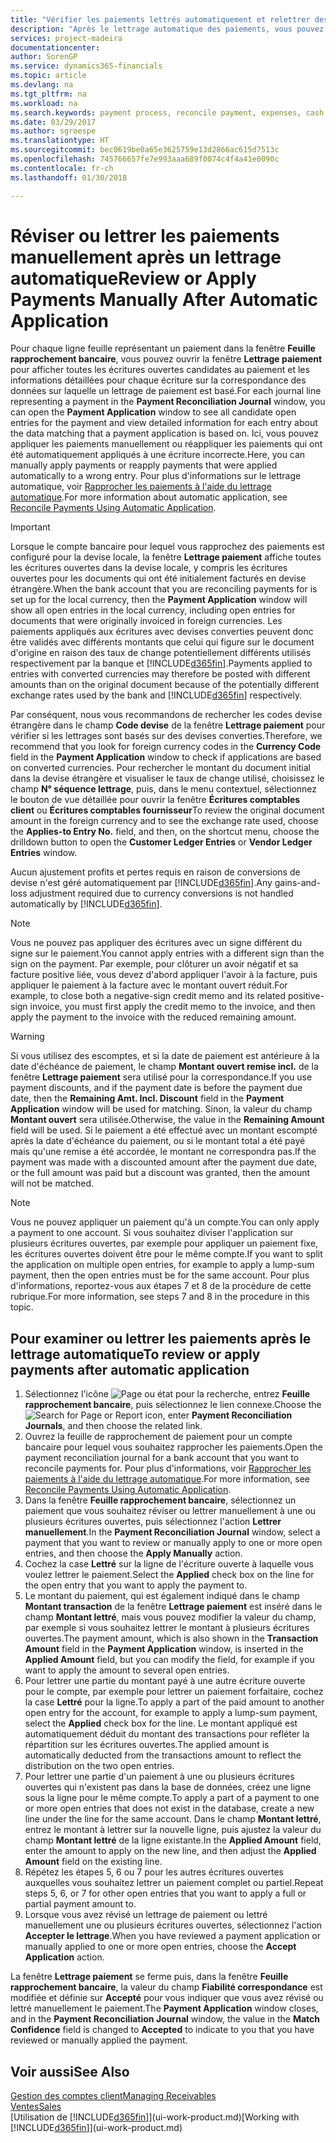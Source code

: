 ```yaml
---
title: "Vérifier les paiements lettrés automatiquement et relettrer des paiements manuellement | Microsoft Docs"
description: "Après le lettrage automatique des paiements, vous pouvez consulter toutes les écritures d'un paiement et relettrer manuellement celles qui ont été mal lettrées."
services: project-madeira
documentationcenter: 
author: SorenGP
ms.service: dynamics365-financials
ms.topic: article
ms.devlang: na
ms.tgt_pltfrm: na
ms.workload: na
ms.search.keywords: payment process, reconcile payment, expenses, cash receipts
ms.date: 03/29/2017
ms.author: sgroespe
ms.translationtype: HT
ms.sourcegitcommit: bec0619be0a65e3625759e13d2866ac615d7513c
ms.openlocfilehash: 745766657fe7e993aaa689f0074c4f4a41e0090c
ms.contentlocale: fr-ch
ms.lasthandoff: 01/30/2018

---
```

# <a name="review-or-apply-payments-manually-after-automatic-application"></a><span data-ttu-id="1993d-103">Réviser ou lettrer les paiements manuellement après un lettrage automatique</span><span class="sxs-lookup"><span data-stu-id="1993d-103">Review or Apply Payments Manually After Automatic Application</span></span>
<span data-ttu-id="1993d-104">Pour chaque ligne feuille représentant un paiement dans la fenêtre **Feuille rapprochement bancaire**, vous pouvez ouvrir la fenêtre **Lettrage paiement** pour afficher toutes les écritures ouvertes candidates au paiement et les informations détaillées pour chaque écriture sur la correspondance des données sur laquelle un lettrage de paiement est basé.</span><span class="sxs-lookup"><span data-stu-id="1993d-104">For each journal line representing a payment in the **Payment Reconciliation Journal** window, you can open the **Payment Application** window to see all candidate open entries for the payment and view detailed information for each entry about the data matching that a payment application is based on.</span></span> <span data-ttu-id="1993d-105">Ici, vous pouvez appliquer les paiements manuellement ou réappliquer les paiements qui ont été automatiquement appliqués à une écriture incorrecte.</span><span class="sxs-lookup"><span data-stu-id="1993d-105">Here, you can manually apply payments or reapply payments that were applied automatically to a wrong entry.</span></span> <span data-ttu-id="1993d-106">Pour plus d'informations sur le lettrage automatique, voir [Rapprocher les paiements à l'aide du lettrage automatique](receivables-how-reconcile-payments-auto-application.md).</span><span class="sxs-lookup"><span data-stu-id="1993d-106">For more information about automatic application, see [Reconcile Payments Using Automatic Application](receivables-how-reconcile-payments-auto-application.md).</span></span>

> [!IMPORTANT]  
>   <span data-ttu-id="1993d-107">Lorsque le compte bancaire pour lequel vous rapprochez des paiements est configuré pour la devise locale, la fenêtre **Lettrage paiement** affiche toutes les écritures ouvertes dans la devise locale, y compris les écritures ouvertes pour les documents qui ont été initialement facturés en devise étrangère.</span><span class="sxs-lookup"><span data-stu-id="1993d-107">When the bank account that you are reconciling payments for is set up for the local currency, then the **Payment Application** window will show all open entries in the local currency, including open entries for documents that were originally invoiced in foreign currencies.</span></span> <span data-ttu-id="1993d-108">Les paiements appliqués aux écritures avec devises converties peuvent donc être validés avec différents montants que celui qui figure sur le document d'origine en raison des taux de change potentiellement différents utilisés respectivement par la banque et [!INCLUDE[d365fin](includes/d365fin_md.md)].</span><span class="sxs-lookup"><span data-stu-id="1993d-108">Payments applied to entries with converted currencies may therefore be posted with different amounts than on the original document because of the potentially different exchange rates used by the bank and [!INCLUDE[d365fin](includes/d365fin_md.md)] respectively.</span></span>

<span data-ttu-id="1993d-109">Par conséquent, nous vous recommandons de rechercher les codes devise étrangère dans le champ **Code devise** de la fenêtre **Lettrage paiement** pour vérifier si les lettrages sont basés sur des devises converties.</span><span class="sxs-lookup"><span data-stu-id="1993d-109">Therefore, we recommend that you look for foreign currency codes in the **Currency Code** field in the **Payment Application** window to check if applications are based on converted currencies.</span></span> <span data-ttu-id="1993d-110">Pour rechercher le montant du document initial dans la devise étrangère et visualiser le taux de change utilisé, choisissez le champ **N° séquence lettrage**, puis, dans le menu contextuel, sélectionnez le bouton de vue détaillée pour ouvrir la fenêtre **Écritures comptables client** ou **Écritures comptables fournisseur**</span><span class="sxs-lookup"><span data-stu-id="1993d-110">To review the original document amount in the foreign currency and to see the exchange rate used, choose the **Applies-to Entry No.** field, and then, on the shortcut menu, choose the drilldown button to open the **Customer Ledger Entries** or **Vendor Ledger Entries** window.</span></span>

<span data-ttu-id="1993d-111">Aucun ajustement profits et pertes requis en raison de conversions de devise n'est géré automatiquement par [!INCLUDE[d365fin](includes/d365fin_md.md)].</span><span class="sxs-lookup"><span data-stu-id="1993d-111">Any gains-and-loss adjustment required due to currency conversions is not handled automatically by [!INCLUDE[d365fin](includes/d365fin_md.md)].</span></span>

> [!NOTE]  
>   <span data-ttu-id="1993d-112">Vous ne pouvez pas appliquer des écritures avec un signe différent du signe sur le paiement.</span><span class="sxs-lookup"><span data-stu-id="1993d-112">You cannot apply entries with a different sign than the sign on the payment.</span></span> <span data-ttu-id="1993d-113">Par exemple, pour clôturer un avoir négatif et sa facture positive liée, vous devez d'abord appliquer l'avoir à la facture, puis appliquer le paiement à la facture avec le montant ouvert réduit.</span><span class="sxs-lookup"><span data-stu-id="1993d-113">For example, to close both a negative-sign credit memo and its related positive-sign invoice, you must first apply the credit memo to the invoice, and then apply the payment to the invoice with the reduced remaining amount.</span></span>

> [!WARNING]  
>   <span data-ttu-id="1993d-114">Si vous utilisez des escomptes, et si la date de paiement est antérieure à la date d'échéance de paiement, le champ **Montant ouvert remise incl.** de la fenêtre **Lettrage paiement** sera utilisé pour la correspondance.</span><span class="sxs-lookup"><span data-stu-id="1993d-114">If you use payment discounts, and if the payment date is before the payment due date, then the **Remaining Amt. Incl. Discount** field in the **Payment Application** window will be used for matching.</span></span> <span data-ttu-id="1993d-115">Sinon, la valeur du champ **Montant ouvert** sera utilisée.</span><span class="sxs-lookup"><span data-stu-id="1993d-115">Otherwise, the value in the **Remaining Amount** field will be used.</span></span> <span data-ttu-id="1993d-116">Si le paiement a été effectué avec un montant escompté après la date d'échéance du paiement, ou si le montant total a été payé mais qu'une remise a été accordée, le montant ne correspondra pas.</span><span class="sxs-lookup"><span data-stu-id="1993d-116">If the payment was made with a discounted amount after the payment due date, or the full amount was paid but a discount was granted, then the amount will not be matched.</span></span>

> [!NOTE]  
>   <span data-ttu-id="1993d-117">Vous ne pouvez appliquer un paiement qu'à un compte.</span><span class="sxs-lookup"><span data-stu-id="1993d-117">You can only apply a payment to one account.</span></span> <span data-ttu-id="1993d-118">Si vous souhaitez diviser l'application sur plusieurs écritures ouvertes, par exemple pour appliquer un paiement fixe, les écritures ouvertes doivent être pour le même compte.</span><span class="sxs-lookup"><span data-stu-id="1993d-118">If you want to split the application on multiple open entries, for example to apply a lump-sum payment, then the open entries must be for the same account.</span></span> <span data-ttu-id="1993d-119">Pour plus d'informations, reportez-vous aux étapes 7 et 8 de la procédure de cette rubrique.</span><span class="sxs-lookup"><span data-stu-id="1993d-119">For more information, see steps 7 and 8 in the procedure in this topic.</span></span>

## <a name="to-review-or-apply-payments-after-automatic-application"></a><span data-ttu-id="1993d-120">Pour examiner ou lettrer les paiements après le lettrage automatique</span><span class="sxs-lookup"><span data-stu-id="1993d-120">To review or apply payments after automatic application</span></span>
1. <span data-ttu-id="1993d-121">Sélectionnez l'icône ![Page ou état pour la recherche](media/ui-search/search_small.png "Page ou état pour la recherche"), entrez **Feuille rapprochement bancaire**, puis sélectionnez le lien connexe.</span><span class="sxs-lookup"><span data-stu-id="1993d-121">Choose the ![Search for Page or Report](media/ui-search/search_small.png "Search for Page or Report icon") icon, enter **Payment Reconciliation Journals**, and then choose the related link.</span></span>
2. <span data-ttu-id="1993d-122">Ouvrez la feuille de rapprochement de paiement pour un compte bancaire pour lequel vous souhaitez rapprocher les paiements.</span><span class="sxs-lookup"><span data-stu-id="1993d-122">Open the payment reconciliation journal for a bank account that you want to reconcile payments for.</span></span> <span data-ttu-id="1993d-123">Pour plus d'informations, voir [Rapprocher les paiements à l'aide du lettrage automatique](receivables-how-reconcile-payments-auto-application.md).</span><span class="sxs-lookup"><span data-stu-id="1993d-123">For more information, see [Reconcile Payments Using Automatic Application](receivables-how-reconcile-payments-auto-application.md).</span></span>
3. <span data-ttu-id="1993d-124">Dans la fenêtre **Feuille rapprochement bancaire**, sélectionnez un paiement que vous souhaitez réviser ou lettrer manuellement à une ou plusieurs écritures ouvertes, puis sélectionnez l'action **Lettrer manuellement**.</span><span class="sxs-lookup"><span data-stu-id="1993d-124">In the **Payment Reconciliation Journal** window, select a payment that you want to review or manually apply to one or more open entries, and then choose the **Apply Manually** action.</span></span>
4. <span data-ttu-id="1993d-125">Cochez la case **Lettré** sur la ligne de l'écriture ouverte à laquelle vous voulez lettrer le paiement.</span><span class="sxs-lookup"><span data-stu-id="1993d-125">Select the **Applied** check box on the line for the open entry that you want to apply the payment to.</span></span>
5. <span data-ttu-id="1993d-126">Le montant du paiement, qui est également indiqué dans le champ **Montant transaction** de la fenêtre **Lettrage paiement** est inséré dans le champ **Montant lettré**, mais vous pouvez modifier la valeur du champ, par exemple si vous souhaitez lettrer le montant à plusieurs écritures ouvertes.</span><span class="sxs-lookup"><span data-stu-id="1993d-126">The payment amount, which is also shown in the **Transaction Amount** field in the **Payment Application** window, is inserted in the **Applied Amount** field, but you can modify the field, for example if you want to apply the amount to several open entries.</span></span>
6. <span data-ttu-id="1993d-127">Pour lettrer une partie du montant payé à une autre écriture ouverte pour le compte, par exemple pour lettrer un paiement forfaitaire, cochez la case **Lettré** pour la ligne.</span><span class="sxs-lookup"><span data-stu-id="1993d-127">To apply a part of the paid amount to another open entry for the account, for example to apply a lump-sum payment, select the **Applied** check box for the line.</span></span> <span data-ttu-id="1993d-128">Le montant appliqué est automatiquement déduit du montant des transactions pour refléter la répartition sur les écritures ouvertes.</span><span class="sxs-lookup"><span data-stu-id="1993d-128">The applied amount is automatically deducted from the transactions amount to reflect the distribution on the two open entries.</span></span>
7. <span data-ttu-id="1993d-129">Pour lettrer une partie d'un paiement à une ou plusieurs écritures ouvertes qui n'existent pas dans la base de données, créez une ligne sous la ligne pour le même compte.</span><span class="sxs-lookup"><span data-stu-id="1993d-129">To apply a part of a payment to one or more open entries that does not exist in the database, create a new line under the line for the same account.</span></span> <span data-ttu-id="1993d-130">Dans le champ **Montant lettré**, entrez le montant à lettrer sur la nouvelle ligne, puis ajustez la valeur du champ **Montant lettré** de la ligne existante.</span><span class="sxs-lookup"><span data-stu-id="1993d-130">In the **Applied Amount** field, enter the amount to apply on the new line, and then adjust the **Applied Amount** field on the existing line.</span></span>
8. <span data-ttu-id="1993d-131">Répétez les étapes 5, 6 ou 7 pour les autres écritures ouvertes auxquelles vous souhaitez lettrer un paiement complet ou partiel.</span><span class="sxs-lookup"><span data-stu-id="1993d-131">Repeat steps 5, 6, or 7 for other open entries that you want to apply a full or partial payment amount to.</span></span>
9. <span data-ttu-id="1993d-132">Lorsque vous avez révisé un lettrage de paiement ou lettré manuellement une ou plusieurs écritures ouvertes, sélectionnez l'action **Accepter le lettrage**.</span><span class="sxs-lookup"><span data-stu-id="1993d-132">When you have reviewed a payment application or manually applied to one or more open entries, choose the **Accept Application** action.</span></span>

<span data-ttu-id="1993d-133">La fenêtre **Lettrage paiement** se ferme puis, dans la fenêtre **Feuille rapprochement bancaire**, la valeur du champ **Fiabilité correspondance** est modifiée et définie sur **Accepté** pour vous indiquer que vous avez révisé ou lettré manuellement le paiement.</span><span class="sxs-lookup"><span data-stu-id="1993d-133">The **Payment Application** window  closes, and in the **Payment Reconciliation Journal** window, the value in the **Match Confidence** field is changed to **Accepted** to indicate to you that you have reviewed or manually applied the payment.</span></span>

## <a name="see-also"></a><span data-ttu-id="1993d-134">Voir aussi</span><span class="sxs-lookup"><span data-stu-id="1993d-134">See Also</span></span>
[<span data-ttu-id="1993d-135">Gestion des comptes client</span><span class="sxs-lookup"><span data-stu-id="1993d-135">Managing Receivables</span></span>](receivables-manage-receivables.md)  
[<span data-ttu-id="1993d-136">Ventes</span><span class="sxs-lookup"><span data-stu-id="1993d-136">Sales</span></span>](sales-manage-sales.md)  
<span data-ttu-id="1993d-137">[Utilisation de [!INCLUDE[d365fin](includes/d365fin_md.md)]](ui-work-product.md)</span><span class="sxs-lookup"><span data-stu-id="1993d-137">[Working with [!INCLUDE[d365fin](includes/d365fin_md.md)]](ui-work-product.md)</span></span>

